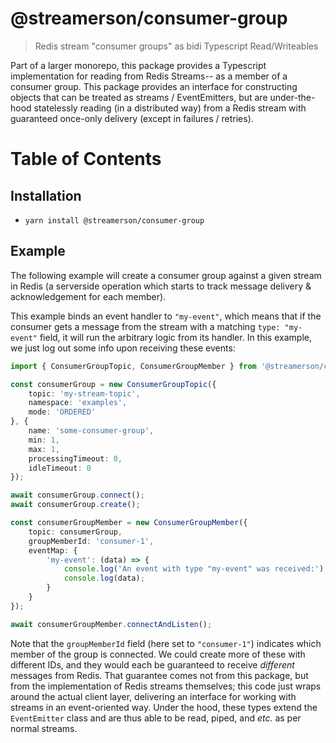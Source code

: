 # @streamerson/consumer-group

> Redis stream "consumer groups" as bidi Typescript Read/Writeables

Part of a larger monorepo, this package provides a Typescript implementation for reading from Redis Streams-- as a member of a consumer group.  This package provides an interface for constructing objects that can be treated as streams / EventEmitters, but are under-the-hood statelessly reading (in a distributed way) from a Redis stream with guaranteed once-only delivery (except in failures / retries).

# Table of Contents


## Installation

- `yarn install @streamerson/consumer-group`

## Example

The following example will create a consumer group against a given stream in Redis (a serverside operation which starts to track message delivery & acknowledgement for each member).

This example binds an event handler to `"my-event"`, which means that if the consumer gets a message from the stream with a matching `type: "my-event"` field, it will run the arbitrary logic from its handler.  In this example, we just log out some info upon receiving these events:

```typescript
import { ConsumerGroupTopic, ConsumerGroupMember } from '@streamerson/consumer-group';

const consumerGroup = new ConsumerGroupTopic({
    topic: 'my-stream-topic',
    namespace: 'examples',
    mode: 'ORDERED'
}, {
    name: 'some-consumer-group',
    min: 1,
    max: 1,
    processingTimeout: 0,
    idleTimeout: 0
});

await consumerGroup.connect();
await consumerGroup.create();

const consumerGroupMember = new ConsumerGroupMember({
    topic: consumerGroup,
    groupMemberId: 'consumer-1',
    eventMap: {
        'my-event': (data) => {
            console.log('An event with type "my-event" was received:')
            console.log(data);
        }
    }
});

await consumerGroupMember.connectAndListen();
```

Note that the `groupMemberId` field (here set to `"consumer-1"`) indicates which member of the group is connected.  We could create more of these with different IDs, and they would each be guaranteed to receive *different* messages from Redis.  That guarantee comes not from this package, but from the implementation of Redis streams themselves; this code just wraps around the actual client layer, delivering an interface for working with streams in an event-oriented way.  Under the hood, these types extend the `EventEmitter` class and are thus able to be read, piped, and *etc.* as per normal streams.